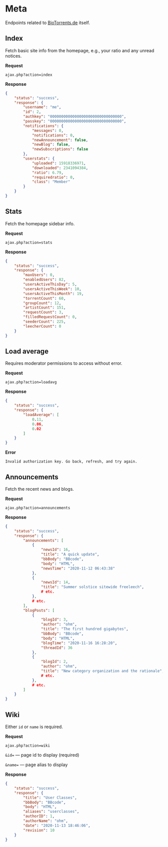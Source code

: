 # Meta

Endpoints related to [BioTorrents.de](https://biotorrents.de) itself.


## Index

Fetch basic site info from the homepage,
e.g., your ratio and any unread notices.


**Request**

`ajax.php?action=index`


**Response**

```json
{
    "status": "success",
    "response": {
        "username": "me",
        "id": 2,
        "authkey": "00000000000000000000000000000000",
        "passkey": "00000000000000000000000000000000",
        "notifications": {
            "messages": 0,
            "notifications": 0,
            "newAnnouncement": false,
            "newBlog": false,
            "newSubscriptions": false
        },
        "userstats": {
            "uploaded": 15918336971,
            "downloaded": 2341094384,
            "ratio": 6.79,
            "requiredratio": 0,
            "class": "Member"
        }
    }
}
```


## Stats

Fetch the homepage sidebar info.


**Request**

`ajax.php?action=stats`


**Response**

```json
{
    "status": "success",
    "response": {
        "maxUsers": 0,
        "enabledUsers": 82,
        "usersActiveThisDay": 5,
        "usersActiveThisWeek": 10,
        "usersActiveThisMonth": 19,
        "torrentCount": 60,
        "groupCount": 12,
        "artistCount": 151,
        "requestCount": 3,
        "filledRequestCount": 0,
        "seederCount": 225,
        "leecherCount": 0
    }
}
```


## Load average

Requires moderator permissions to access without error.

**Request**

`ajax.php?action=loadavg`


**Response**

```json
{
    "status": "success",
    "response": {
        "loadAverage": [
            0.11,
            0.06,
            0.02
        ]
    }
}
```


**Error**

`Invalid authorization key. Go back, refresh, and try again.`


## Announcements 

Fetch the recent news and blogs.


**Request**

`ajax.php?action=announcements`


**Response**

```json
{
    "status": "success",
    "response": {
        "announcements": [
            {
                "newsId": 16,
                "title": "A quick update",
                "bbBody": "BBcode",
                "body": "HTML",
                "newsTime": "2020-11-12 06:43:38"
            },
            {
                "newsId": 14,
                "title": "Summer solstice sitewide freeleech",
                # etc.
            },
            # etc.
        ],
        "blogPosts": [
            {
                "blogId": 3,
                "author": "ohm",
                "title": "The first hundred gigabytes",
                "bbBody": "BBcode",
                "body": "HTML",
                "blogTime": "2020-11-16 16:28:20",
                "threadId": 36
            },
            {
                "blogId": 2,
                "author": "ohm",
                "title": "New category organization and the rationale",
                # etc.
            },
            # etc.
        ]
    }
}
```


## Wiki

Either `id` or `name` is required.

**Request**

`ajax.php?action=wiki`

`&id=` — page id to display (required)

`&name=` — page alias to display


**Response**

```json
{
    "status": "success",
    "response": {
        "title": "User Classes",
        "bbBody": "BBcode",
        "body": "HTML",
        "aliases": "userclasses",
        "authorID": 1,
        "authorName": "ohm",
        "date": "2020-11-13 18:46:06",
        "revision": 10
    }
}
```
